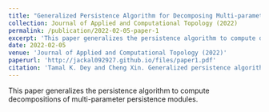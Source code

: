 ```yaml
---
title: "Generalized Persistence Algorithm for Decomposing Multi-parameter Persistence Modules"
collection: Journal of Applied and Computational Topology (2022)
permalink: /publication/2022-02-05-paper-1
excerpt: 'This paper generalizes the persistence algorithm to compute decompositions of multi-parameter persistence modules.'
date: 2022-02-05
venue: 'Journal of Applied and Computational Topology (2022)'
paperurl: 'http://jackal092927.github.io/files/paper1.pdf'
citation: 'Tamal K. Dey and Cheng Xin. Generalized persistence algorithm for decomposing multiparameter persistence modules. J Appl. and Comput. Topology 6, 271–322 (2022). https://doi.org/10.1007/s41468-022-00087-5'
---
```

This paper generalizes the persistence algorithm to compute decompositions of multi-parameter persistence modules. 

<!-- [Download paper here]([http://jackal092927.github.io/files/paper1.pdf](https://link.springer.com/content/pdf/10.1007/s41468-022-00087-5.pdf)) -->

<!-- Recommended citation: Tamal K. Dey and Cheng Xin. Generalized persistence algorithm for decomposing multiparameter persistence modules. J Appl. and Comput. Topology 6, 271–322 (2022). https://doi.org/10.1007/s41468-022-00087-5 -->
<!-- Tamal K. Dey and Cheng Xin. Generalized persistence algorithm for decomposing multi-parameterpersistence modules.arXiv preprint arXiv:1904.03766, 2019 -->
